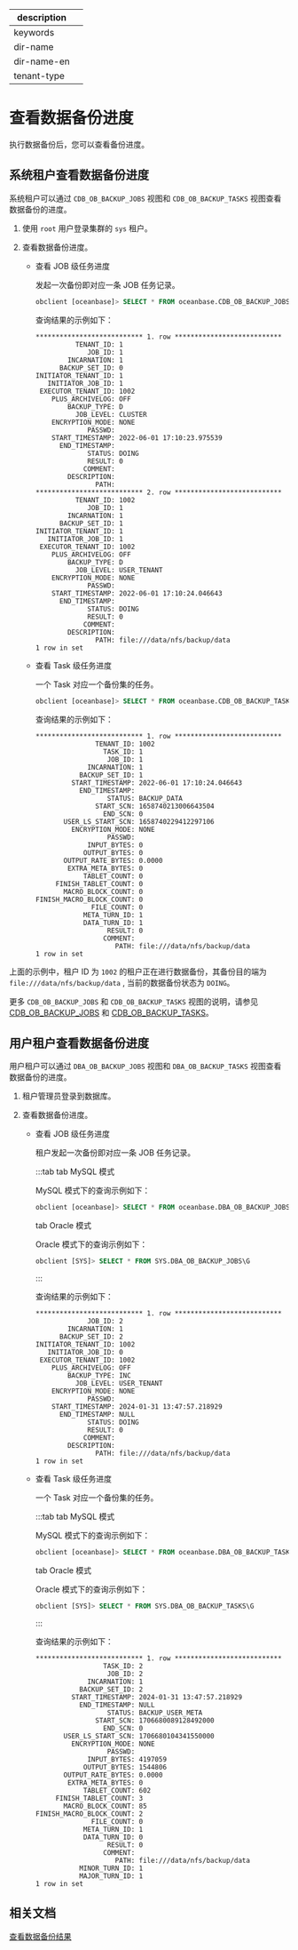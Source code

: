 |description||
|---|---|
|keywords||
|dir-name||
|dir-name-en||
|tenant-type||

# 查看数据备份进度

执行数据备份后，您可以查看备份进度。

## 系统租户查看数据备份进度

系统租户可以通过 `CDB_OB_BACKUP_JOBS` 视图和 `CDB_OB_BACKUP_TASKS` 视图查看数据备份的进度。

1. 使用 `root` 用户登录集群的 `sys` 租户。

2. 查看数据备份进度。

   * 查看 JOB 级任务进度

      发起一次备份即对应一条 JOB 任务记录。

      ```sql
      obclient [oceanbase]> SELECT * FROM oceanbase.CDB_OB_BACKUP_JOBS\G
      ```

      查询结果的示例如下：

      ```shell
      *************************** 1. row ***************************
                TENANT_ID: 1
                   JOB_ID: 1
              INCARNATION: 1
            BACKUP_SET_ID: 0
      INITIATOR_TENANT_ID: 1
         INITIATOR_JOB_ID: 1
       EXECUTOR_TENANT_ID: 1002
          PLUS_ARCHIVELOG: OFF
              BACKUP_TYPE: D
                JOB_LEVEL: CLUSTER
          ENCRYPTION_MODE: NONE
                   PASSWD:
          START_TIMESTAMP: 2022-06-01 17:10:23.975539
            END_TIMESTAMP:
                   STATUS: DOING
                   RESULT: 0
                  COMMENT:
              DESCRIPTION:
                     PATH:
      *************************** 2. row ***************************
                TENANT_ID: 1002
                   JOB_ID: 1
              INCARNATION: 1
            BACKUP_SET_ID: 1
      INITIATOR_TENANT_ID: 1
         INITIATOR_JOB_ID: 1
       EXECUTOR_TENANT_ID: 1002
          PLUS_ARCHIVELOG: OFF
              BACKUP_TYPE: D
                JOB_LEVEL: USER_TENANT
          ENCRYPTION_MODE: NONE
                   PASSWD:
          START_TIMESTAMP: 2022-06-01 17:10:24.046643
            END_TIMESTAMP:
                   STATUS: DOING
                   RESULT: 0
                  COMMENT:
              DESCRIPTION:
                     PATH: file:///data/nfs/backup/data
     1 row in set
     ```

   * 查看 Task 级任务进度

      一个 Task 对应一个备份集的任务。

      ```sql
      obclient [oceanbase]> SELECT * FROM oceanbase.CDB_OB_BACKUP_TASKS\G
      ```

      查询结果的示例如下：

      ```shell
      *************************** 1. row ***************************
                     TENANT_ID: 1002
                       TASK_ID: 1
                        JOB_ID: 1
                   INCARNATION: 1
                 BACKUP_SET_ID: 1
               START_TIMESTAMP: 2022-06-01 17:10:24.046643
                 END_TIMESTAMP:
                        STATUS: BACKUP_DATA
                     START_SCN: 1658740213006643504
                       END_SCN: 0
             USER_LS_START_SCN: 1658740229412297106
               ENCRYPTION_MODE: NONE
                        PASSWD:
                   INPUT_BYTES: 0
                  OUTPUT_BYTES: 0
             OUTPUT_RATE_BYTES: 0.0000
              EXTRA_META_BYTES: 0
                  TABLET_COUNT: 0
           FINISH_TABLET_COUNT: 0
             MACRO_BLOCK_COUNT: 0
      FINISH_MACRO_BLOCK_COUNT: 0
                    FILE_COUNT: 0
                  META_TURN_ID: 1
                  DATA_TURN_ID: 1
                        RESULT: 0
                       COMMENT:
                          PATH: file:///data/nfs/backup/data
      1 row in set
      ```

  上面的示例中，租户 ID 为 `1002` 的租户正在进行数据备份，其备份目的端为 `file:///data/nfs/backup/data` , 当前的数据备份状态为 `DOING`。

   更多 `CDB_OB_BACKUP_JOBS` 和 `CDB_OB_BACKUP_TASKS` 视图的说明，请参见 [CDB_OB_BACKUP_JOBS](../../../700.reference/700.system-views/300.system-view-of-sys-tenant/200.dictionary-view-of-sys-tenant/11900.oceanbase-cdb_ob_backup_jobs-of-sys-tenant.md) 和 [CDB_OB_BACKUP_TASKS](../../../700.reference/700.system-views/300.system-view-of-sys-tenant/200.dictionary-view-of-sys-tenant/12300.oceanbase-cdb_ob_backup_tasks-of-sys-tenant.md)。

## 用户租户查看数据备份进度

用户租户可以通过 `DBA_OB_BACKUP_JOBS` 视图和 `DBA_OB_BACKUP_TASKS` 视图查看数据备份的进度。

1. 租户管理员登录到数据库。

2. 查看数据备份进度。

   * 查看 JOB 级任务进度

      租户发起一次备份即对应一条 JOB 任务记录。

      :::tab
      tab MySQL 模式

      MySQL 模式下的查询示例如下：

      ```sql
      obclient [oceanbase]> SELECT * FROM oceanbase.DBA_OB_BACKUP_JOBS\G
      ```

      tab Oracle 模式

      Oracle 模式下的查询示例如下：
      
      ```sql
      obclient [SYS]> SELECT * FROM SYS.DBA_OB_BACKUP_JOBS\G
      ```
      :::

      查询结果的示例如下：

      ```shell
      *************************** 1. row ***************************
                   JOB_ID: 2
              INCARNATION: 1
            BACKUP_SET_ID: 2
      INITIATOR_TENANT_ID: 1002
         INITIATOR_JOB_ID: 0
       EXECUTOR_TENANT_ID: 1002
          PLUS_ARCHIVELOG: OFF
              BACKUP_TYPE: INC
                JOB_LEVEL: USER_TENANT
          ENCRYPTION_MODE: NONE
                   PASSWD:
          START_TIMESTAMP: 2024-01-31 13:47:57.218929
            END_TIMESTAMP: NULL
                   STATUS: DOING
                   RESULT: 0
                  COMMENT:
              DESCRIPTION:
                     PATH: file:///data/nfs/backup/data
      1 row in set
      ```      

   * 查看 Task 级任务进度

      一个 Task 对应一个备份集的任务。

      :::tab
      tab MySQL 模式

      MySQL 模式下的查询示例如下：

      ```sql
      obclient [oceanbase]> SELECT * FROM oceanbase.DBA_OB_BACKUP_TASKS\G
      ```

      tab Oracle 模式

      Oracle 模式下的查询示例如下：
      
      ```sql
      obclient [SYS]> SELECT * FROM SYS.DBA_OB_BACKUP_TASKS\G
      ```
      :::

      查询结果的示例如下：

      ```shell
      *************************** 1. row ***************************
                       TASK_ID: 2
                        JOB_ID: 2
                   INCARNATION: 1
                 BACKUP_SET_ID: 2
               START_TIMESTAMP: 2024-01-31 13:47:57.218929
                 END_TIMESTAMP: NULL
                        STATUS: BACKUP_USER_META
                     START_SCN: 1706680089128492000
                       END_SCN: 0
             USER_LS_START_SCN: 1706680104341550000
               ENCRYPTION_MODE: NONE
                        PASSWD:
                   INPUT_BYTES: 4197059
                  OUTPUT_BYTES: 1544806
             OUTPUT_RATE_BYTES: 0.0000
              EXTRA_META_BYTES: 0
                  TABLET_COUNT: 602
           FINISH_TABLET_COUNT: 3
             MACRO_BLOCK_COUNT: 85
      FINISH_MACRO_BLOCK_COUNT: 2
                    FILE_COUNT: 0
                  META_TURN_ID: 1
                  DATA_TURN_ID: 0
                        RESULT: 0
                       COMMENT:
                          PATH: file:///data/nfs/backup/data
                 MINOR_TURN_ID: 1
                 MAJOR_TURN_ID: 1
      1 row in set
      ```


## 相关文档

[查看数据备份结果](../400.data-backup/600.view-data-backup-history.md)
